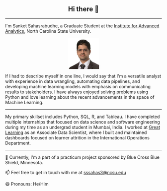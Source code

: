 <h2 align="center">Hi there 👋</h2>

---

I'm Sanket Sahasrabudhe, a Graduate Student at the <a href="https://www.analytics.ncsu.edu">Institute for Advanced Analytics</a>, North Carolina State University.

<p align='center'>
  <img src="sanket-profile.jpg" align='center' height=100/>
</p>

If I had to describe myself in one line, I would say that I'm a versatile analyst with experience in data wrangling, automating data pipelines, and developing
machine learning models with emphasis on communicating results to stakeholders.
I have always enjoyed solving problems using Python and love learning about the recent advancements in the space of Machine Learning.

---

My primary skillset includes Python, SQL, R, and Tableau. I have completed multiple internships that focused on data science and software engineering during my time as an undergrad student in Mumbai, India. I worked at <a href='https://www.mygreatlearning.com'>Great Learning</a> as an Associate Data Scientist, where I built and maintained dashboards focused on learner attrition in the International Operations Department.

---
🔭 Currently, I'm a part of a practicum project sponsored by Blue Cross Blue Shield, Minnesota. 

📫 Feel free to get in touch with me at [sssahas3@ncsu.edu](mailto:sssahas3@ncsu.edu?subject=GitHub%20Repo%20-%20Reaching%20Out)

😄 Pronouns: He/Him

<!--
**sss-xt1068/sss-xt1068** is a ✨ _special_ ✨ repository because its `README.md` (this file) appears on your GitHub profile.

Here are some ideas to get you started:

- 🔭 I’m currently working on ...
- 🌱 I’m currently learning ...
- 👯 I’m looking to collaborate on ...
- 🤔 I’m looking for help with ...
- 💬 Ask me about ...
- 📫 How to reach me: ...
- 😄 Pronouns: ...
- ⚡ Fun fact: ...
-->
